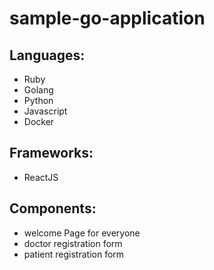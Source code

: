 # sample-go-application

## Languages:
* Ruby
* Golang
* Python
* Javascript
* Docker

## Frameworks:
* ReactJS

## Components:
* welcome Page for everyone
* doctor registration form
* patient registration form
